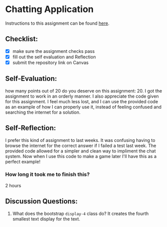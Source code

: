 Chatting Application
=====================
Instructions to this assignment can be found [here](https://it3049c.github.io/coursework/labs/chatting-app).

## Checklist:
- [x] make sure the assignment checks pass
- [x] fill out the self evaluation and Reflection
- [x] submit the repository link on Canvas

## Self-Evaluation:

how many points out of 20 do you deserve on this assignment: 
20. I got the assignment to work in an orderly manner. I also appreciate the code given for this assignment. I feel much less lost, and I can use the provided code as an example of how I can properly use it, instead of feeling confused and searching the internet for a solution.

## Self-Reflection:
<!-- Write your self-reflection under this line -->
I prefer this kind of assignment to last weeks. It was confusing having to browse the internet for the correct answer if I failed a test last week. The provided code allowed for a simpler and clean way to impliment the chat system. Now when I use this code to make a game later I'll have this as a perfect example!

### How long it took me to finish this?
2 hours

## Discussion Questions:
1. What does the bootstrap `display-4` class do?
It creates the fourth smallest text display for the text.